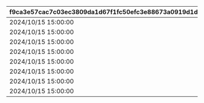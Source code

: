 |f9ca3e57cac7c03ec3809da1d67f1fc50efc3e88673a0919d1dbd6c1c92c9429|974c830883cc7cdd024f2da6cfa531d208bed25b211d66bacad68a40762d16b0|f52f5833c9f1d0164e64ef7bd20aca405d77827c8660d5909d699fa456eca80a|91974b1fc07611444ce65ac2b0ec2c7075ddc4604a834c2f505e4627f59b2804|d6dbf1038e6f6745e7e37b6079f529cc80b76e41b2b2825a03b946bf510e907a|
| --- | --- | --- | --- | --- |
|2024/10/15 15:00:00|275000001|90|75000001|750000011|
|2024/10/15 15:00:00|275000002|90|75000002|750000021|
|2024/10/15 15:00:00|275000003|90|75000003|750000031|
|2024/10/15 15:00:00|275000004|90|75000004|750000041|
|2024/10/15 15:00:00|275000005|90|75000005|750000051|
|2024/10/15 15:00:00|275000006|90|75000006|750000061|
|2024/10/15 15:00:00|275000007|90|75000007|750000071|
|2024/10/15 15:00:00|275000008|90|75000008|750000081|